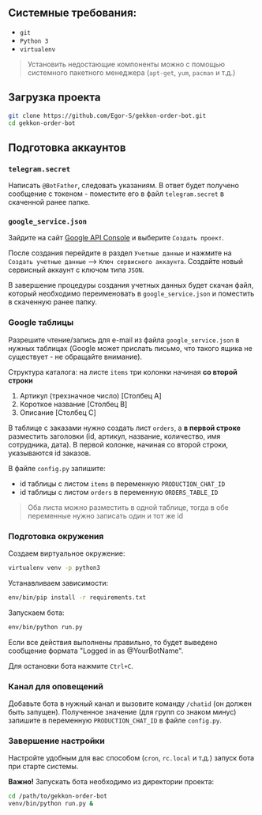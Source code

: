## Системные требования:
- `git`
- `Python 3`
- `virtualenv`

> Установить недостающие компоненты можно с помощью системного пакетного менеджера (`apt-get`, `yum`, `pacman` и т.д.)

## Загрузка проекта

```bash
git clone https://github.com/Egor-S/gekkon-order-bot.git
cd gekkon-order-bot
```

## Подготовка аккаунтов
### `telegram.secret`
Написать `@BotFather`, следовать указаниям. В ответ будет получено сообщение с токеном - поместите его в файл `telegram.secret` в скаченной ранее папке.

### `google_service.json`
Зайдите на сайт [Google API Console](https://console.developers.google.com/projectselector/apis/dashboard?pli=1) и выберите `Создать проект`.

После создания перейдите в раздел `Учетные данные` и нажмите на `Создать учетные данные` --> `Ключ сервисного аккаунта`. Создайте новый сервисный аккаунт с ключом типа `JSON`.

В завершение процедуры создания учетных данных будет скачан файл, который необходимо переименовать в `google_service.json` и поместить в скаченную ранее папку.

### Google таблицы
Разрешите чтение/запись для e-mail из файла `google_service.json` в нужных таблицах (Google может прислать письмо, что такого ящика не существует - не обращайте внимание).

Структура каталога: на листе `items` три колонки начиная **со второй строки**

1. Артикул (трехзначное число) \[Столбец A\]
2. Короткое название \[Столбец B\]
3. Описание \[Столбец C\]

В таблице с заказами нужно создать лист `orders`, а **в первой строке** разместить заголовки (id, артикул, название, количество, имя сотрудника, дата). В первой колонке, начиная со второй строки, указываются id заказов.

В файле `config.py` запишите:
- id таблицы с листом `items` в переменную `PRODUCTION_CHAT_ID`
- id таблицы с листом `orders` в переменную `ORDERS_TABLE_ID`

> Оба листа можно разместить в одной таблице, тогда в обе переменные нужно записать один и тот же id

### Подготовка окружения
Создаем виртуальное окружение:

```bash
virtualenv venv -p python3
```

Устанавливаем зависимости:

```bash
env/bin/pip install -r requirements.txt
```

Запускаем бота:

```bash
env/bin/python run.py
```

Если все действия выполнены правильно, то будет выведено сообщение формата "Logged in as @YourBotName".

Для остановки бота нажмите `Ctrl+C`.

### Канал для оповещений
Добавьте бота в нужный канал и вызовите команду `/chatid` (он должен быть запущен). Полученное значение (для групп со знаком минус) запишите в переменную `PRODUCTION_CHAT_ID` в файле `config.py`.

### Завершение настройки
Настройте удобным для вас способом (`cron`, `rc.local` и т.д.) запуск бота при старте системы.

**Важно!** Запускать бота необходимо из директории проекта:

```bash
cd /path/to/gekkon-order-bot
venv/bin/python run.py &
```